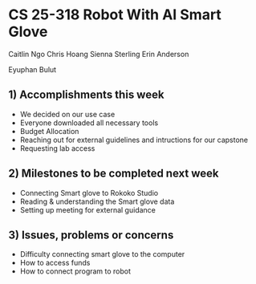 # CS 25-318 Robot With AI Smart Glove

Caitlin Ngo
Chris Hoang
Sienna Sterling
Erin Anderson

Eyuphan Bulut

## 1) Accomplishments this week ##
   - We decided on our use case
   - Everyone downloaded all necessary tools
   - Budget Allocation
   - Reaching out for external guidelines and intructions for our capstone
   - Requesting lab access

## 2) Milestones to be completed next week ##
   - Connecting Smart glove to Rokoko Studio
   - Reading & understanding the Smart glove data
   - Setting up meeting for external guidance

## 3) Issues, problems or concerns ##
   - Difficulty connecting smart glove to the computer
   - How to access funds
   - How to connect program to robot
   


